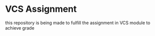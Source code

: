 # VCS Assignment
this repository is being made to fulfill the assignment in VCS module to achieve grade

